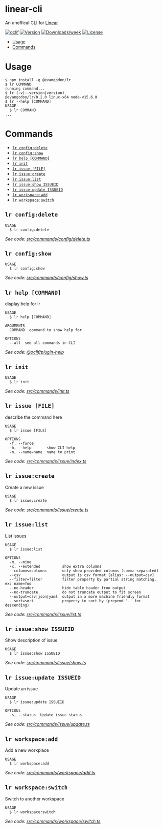 linear-cli
==========

An unoffical CLI for [Linear](https://linear.app/)

[![oclif](https://img.shields.io/badge/cli-oclif-brightgreen.svg)](https://oclif.io)
[![Version](https://img.shields.io/npm/v/linear-cli.svg)](https://npmjs.org/package/linear-cli)
[![Downloads/week](https://img.shields.io/npm/dw/linear-cli.svg)](https://npmjs.org/package/linear-cli)
[![License](https://img.shields.io/npm/l/linear-cli.svg)](https://github.com/egodon/linear-cli/blob/master/package.json)

<!-- toc -->
* [Usage](#usage)
* [Commands](#commands)
<!-- tocstop -->
# Usage
<!-- usage -->
```sh-session
$ npm install -g @evangodon/lr
$ lr COMMAND
running command...
$ lr (-v|--version|version)
@evangodon/lr/0.2.0 linux-x64 node-v15.6.0
$ lr --help [COMMAND]
USAGE
  $ lr COMMAND
...
```
<!-- usagestop -->
# Commands
<!-- commands -->
* [`lr config:delete`](#lr-configdelete)
* [`lr config:show`](#lr-configshow)
* [`lr help [COMMAND]`](#lr-help-command)
* [`lr init`](#lr-init)
* [`lr issue [FILE]`](#lr-issue-file)
* [`lr issue:create`](#lr-issuecreate)
* [`lr issue:list`](#lr-issuelist)
* [`lr issue:show ISSUEID`](#lr-issueshow-issueid)
* [`lr issue:update ISSUEID`](#lr-issueupdate-issueid)
* [`lr workspace:add`](#lr-workspaceadd)
* [`lr workspace:switch`](#lr-workspaceswitch)

## `lr config:delete`

```
USAGE
  $ lr config:delete
```

_See code: [src/commands/config/delete.ts](https://github.com/egodon/linear-cli/blob/v0.2.0/src/commands/config/delete.ts)_

## `lr config:show`

```
USAGE
  $ lr config:show
```

_See code: [src/commands/config/show.ts](https://github.com/egodon/linear-cli/blob/v0.2.0/src/commands/config/show.ts)_

## `lr help [COMMAND]`

display help for lr

```
USAGE
  $ lr help [COMMAND]

ARGUMENTS
  COMMAND  command to show help for

OPTIONS
  --all  see all commands in CLI
```

_See code: [@oclif/plugin-help](https://github.com/oclif/plugin-help/blob/v3.2.2/src/commands/help.ts)_

## `lr init`

```
USAGE
  $ lr init
```

_See code: [src/commands/init.ts](https://github.com/egodon/linear-cli/blob/v0.2.0/src/commands/init.ts)_

## `lr issue [FILE]`

describe the command here

```
USAGE
  $ lr issue [FILE]

OPTIONS
  -f, --force
  -h, --help       show CLI help
  -n, --name=name  name to print
```

_See code: [src/commands/issue/index.ts](https://github.com/egodon/linear-cli/blob/v0.2.0/src/commands/issue/index.ts)_

## `lr issue:create`

Create a new issue

```
USAGE
  $ lr issue:create
```

_See code: [src/commands/issue/create.ts](https://github.com/egodon/linear-cli/blob/v0.2.0/src/commands/issue/create.ts)_

## `lr issue:list`

List issues

```
USAGE
  $ lr issue:list

OPTIONS
  -m, --mine
  -x, --extended          show extra columns
  --columns=columns       only show provided columns (comma-separated)
  --csv                   output is csv format [alias: --output=csv]
  --filter=filter         filter property by partial string matching, ex: name=foo
  --no-header             hide table header from output
  --no-truncate           do not truncate output to fit screen
  --output=csv|json|yaml  output in a more machine friendly format
  --sort=sort             property to sort by (prepend '-' for descending)
```

_See code: [src/commands/issue/list.ts](https://github.com/egodon/linear-cli/blob/v0.2.0/src/commands/issue/list.ts)_

## `lr issue:show ISSUEID`

Show description of issue

```
USAGE
  $ lr issue:show ISSUEID
```

_See code: [src/commands/issue/show.ts](https://github.com/egodon/linear-cli/blob/v0.2.0/src/commands/issue/show.ts)_

## `lr issue:update ISSUEID`

Update an issue

```
USAGE
  $ lr issue:update ISSUEID

OPTIONS
  -s, --status  Update issue status
```

_See code: [src/commands/issue/update.ts](https://github.com/egodon/linear-cli/blob/v0.2.0/src/commands/issue/update.ts)_

## `lr workspace:add`

Add a new workplace

```
USAGE
  $ lr workspace:add
```

_See code: [src/commands/workspace/add.ts](https://github.com/egodon/linear-cli/blob/v0.2.0/src/commands/workspace/add.ts)_

## `lr workspace:switch`

Switch to another workspace

```
USAGE
  $ lr workspace:switch
```

_See code: [src/commands/workspace/switch.ts](https://github.com/egodon/linear-cli/blob/v0.2.0/src/commands/workspace/switch.ts)_
<!-- commandsstop -->
